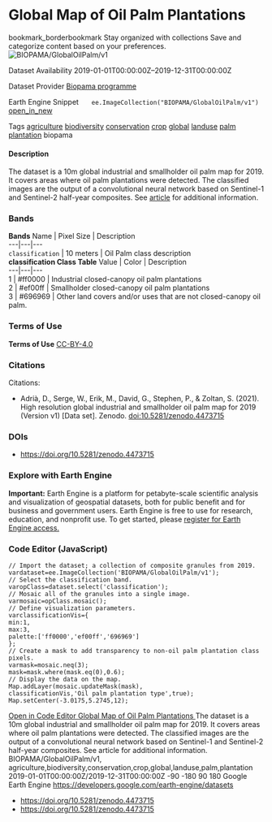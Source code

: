  
#  Global Map of Oil Palm Plantations 
bookmark_borderbookmark Stay organized with collections  Save and categorize content based on your preferences. 
![BIOPAMA/GlobalOilPalm/v1](https://developers.google.com/earth-engine/datasets/images/BIOPAMA/BIOPAMA_GlobalOilPalm_v1_sample.png) 

Dataset Availability
    2019-01-01T00:00:00Z–2019-12-31T00:00:00Z 

Dataset Provider
     [ Biopama programme ](https://doi.org/10.5281/zenodo.4473715) 

Earth Engine Snippet
     `    ee.ImageCollection("BIOPAMA/GlobalOilPalm/v1")   ` [ open_in_new ](https://code.earthengine.google.com/?scriptPath=Examples:Datasets/BIOPAMA/BIOPAMA_GlobalOilPalm_v1) 

Tags
     [agriculture](https://developers.google.com/earth-engine/datasets/tags/agriculture) [biodiversity](https://developers.google.com/earth-engine/datasets/tags/biodiversity) [conservation](https://developers.google.com/earth-engine/datasets/tags/conservation) [crop](https://developers.google.com/earth-engine/datasets/tags/crop) [global](https://developers.google.com/earth-engine/datasets/tags/global) [landuse](https://developers.google.com/earth-engine/datasets/tags/landuse) [palm](https://developers.google.com/earth-engine/datasets/tags/palm) [plantation](https://developers.google.com/earth-engine/datasets/tags/plantation)
biopama
#### Description
The dataset is a 10m global industrial and smallholder oil palm map for 2019. It covers areas where oil palm plantations were detected. The classified images are the output of a convolutional neural network based on Sentinel-1 and Sentinel-2 half-year composites.
See [article](https://essd.copernicus.org/articles/13/1211/2021/) for additional information.
### Bands
**Bands**
Name | Pixel Size | Description  
---|---|---  
`classification` |  10 meters  | Oil Palm class description  
**classification Class Table**
Value | Color | Description  
---|---|---  
1 | #ff0000 | Industrial closed-canopy oil palm plantations  
2 | #ef00ff | Smallholder closed-canopy oil palm plantations  
3 | #696969 | Other land covers and/or uses that are not closed-canopy oil palm.  
### Terms of Use
**Terms of Use**
[CC-BY-4.0](https://spdx.org/licenses/CC-BY-4.0.html)
### Citations
Citations:
  * Adrià, D., Serge, W., Erik, M., David, G., Stephen, P., & Zoltan, S. (2021). High resolution global industrial and smallholder oil palm map for 2019 (Version v1) [Data set]. Zenodo. [doi:10.5281/zenodo.4473715](https://doi.org/10.5281/zenodo.4473715)


### DOIs
  * [ https://doi.org/10.5281/zenodo.4473715 ](https://doi.org/10.5281/zenodo.4473715)


### Explore with Earth Engine
**Important:** Earth Engine is a platform for petabyte-scale scientific analysis and visualization of geospatial datasets, both for public benefit and for business and government users. Earth Engine is free to use for research, education, and nonprofit use. To get started, please [register for Earth Engine access.](https://console.cloud.google.com/earth-engine)
### Code Editor (JavaScript)
```
// Import the dataset; a collection of composite granules from 2019.
vardataset=ee.ImageCollection('BIOPAMA/GlobalOilPalm/v1');
// Select the classification band.
varopClass=dataset.select('classification');
// Mosaic all of the granules into a single image.
varmosaic=opClass.mosaic();
// Define visualization parameters.
varclassificationVis={
min:1,
max:3,
palette:['ff0000','ef00ff','696969']
};
// Create a mask to add transparency to non-oil palm plantation class pixels.
varmask=mosaic.neq(3);
mask=mask.where(mask.eq(0),0.6);
// Display the data on the map.
Map.addLayer(mosaic.updateMask(mask),
classificationVis,'Oil palm plantation type',true);
Map.setCenter(-3.0175,5.2745,12);
```
[ Open in Code Editor ](https://code.earthengine.google.com/?scriptPath=Examples:Datasets/BIOPAMA/BIOPAMA_GlobalOilPalm_v1)
[ Global Map of Oil Palm Plantations ](https://developers.google.com/earth-engine/datasets/catalog/BIOPAMA_GlobalOilPalm_v1)
The dataset is a 10m global industrial and smallholder oil palm map for 2019. It covers areas where oil palm plantations were detected. The classified images are the output of a convolutional neural network based on Sentinel-1 and Sentinel-2 half-year composites. See article for additional information.
BIOPAMA/GlobalOilPalm/v1, agriculture,biodiversity,conservation,crop,global,landuse,palm,plantation 
2019-01-01T00:00:00Z/2019-12-31T00:00:00Z
-90 -180 90 180 
Google Earth Engine
https://developers.google.com/earth-engine/datasets
  * [ https://doi.org/10.5281/zenodo.4473715 ](https://doi.org/https://doi.org/10.5281/zenodo.4473715)
  * [ https://doi.org/10.5281/zenodo.4473715 ](https://doi.org/https://developers.google.com/earth-engine/datasets/catalog/BIOPAMA_GlobalOilPalm_v1)


